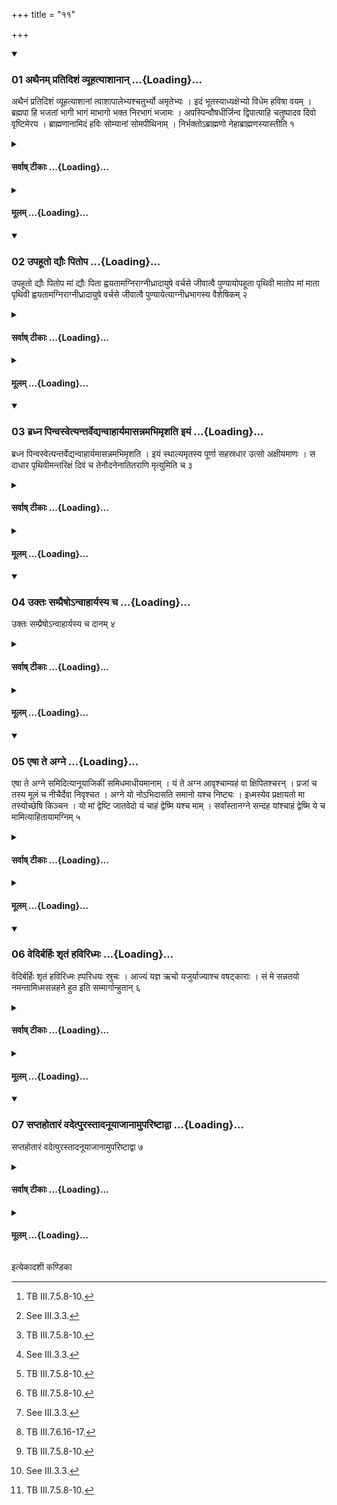 +++
title = "११"

+++

<div class="js_include" includetitle="true" newlevelforh1="3" unfilled url="/vedAH_yajuH/taittirIyam/sUtram/ApastambaH/shrautam/vishvAsa-prastutiH/04/11/01_athainam_pratidishaM_vyUhatyAshAnAn.md">
<details open><summary><h3>01 अथैनम् प्रतिदिशं व्यूहत्याशानान् ...{Loading}...</h3></summary>

अथैनं प्रतिदिशं व्यूहत्याशानां त्वाशापालेभ्यश्चतुर्भ्यो अमृतेभ्यः । इदं भूतस्याध्यक्षेभ्यो विधेम हविषा वयम् । ब्रह्मपा हि भजतां भागी भागं माभागो भक्त निरभागं भजामः । अपस्पिन्वौषधीर्जिन्व द्विपात्पाहि चतुष्पादव दिवो वृष्टिमेरय । ब्राह्मणानामिदं हविः सोम्यानां सोमपीथिनाम् । निर्भक्तोऽब्राह्मणो नेहाब्राह्मणस्यास्तीति १
</details>
</div>
<div class="js_include collapsed" newlevelforh1="4" title="सर्वाष् टीकाः" unfilled url="/vedAH_yajuH/taittirIyam/sUtram/ApastambaH/shrautam/sarvASh_TIkAH/04/11/01_athainam_pratidishaM_vyUhatyAshAnAn.md">
<details><summary><h4>सर्वाष् टीकाः ...{Loading}...</h4></summary>
<details><summary>थिते</summary>

1. With āśānāṁ tvāśāpālebhyaḥ...[^1] (the sacrificer) separates (the four parts of) it (sacrificial bread).[^2]  


[^1]: TB III.7.5.8-10.  

[^2]: See III.3.3.
</details>
</details>
</div>
<div class="js_include collapsed" newlevelforh1="4" title="मूलम्" unfilled url="/vedAH_yajuH/taittirIyam/sUtram/ApastambaH/shrautam/mUlam/04/11/01_athainam_pratidishaM_vyUhatyAshAnAn.md">
<details><summary><h4>मूलम् ...{Loading}...</h4></summary>

अथैनं प्रतिदिशं व्यूहत्याशानां त्वाशापालेभ्यश्चतुर्भ्यो अमृतेभ्यः । इदं भूतस्याध्यक्षेभ्यो विधेम हविषा वयम् । ब्रह्मपा हि भजतां भागी भागं माभागो भक्त निरभागं भजामः । अपस्पिन्वौषधीर्जिन्व द्विपात्पाहि चतुष्पादव दिवो वृष्टिमेरय । ब्राह्मणानामिदं हविः सोम्यानां सोमपीथिनाम् । निर्भक्तोऽब्राह्मणो नेहाब्राह्मणस्यास्तीति १
</details>
</div>
<div class="js_include" includetitle="true" newlevelforh1="3" unfilled url="/vedAH_yajuH/taittirIyam/sUtram/ApastambaH/shrautam/vishvAsa-prastutiH/04/11/02_upahUto_dyauH_pitopa.md">
<details open><summary><h3>02 उपहूतो द्यौः पितोप ...{Loading}...</h3></summary>

उपहूतो द्यौः पितोप मां द्यौः पिता ह्वयतामग्निराग्नीध्रादायुषे वर्चसे जीवात्वै पुण्यायोपहूता पृथिवी मातोप मां माता पृथिवी ह्वयतामग्निराग्नीध्रादायुषे वर्चसे जीवात्वै पुण्यायेत्याग्नीध्रभागस्य वैशेषिकम् २
</details>
</div>
<div class="js_include collapsed" newlevelforh1="4" title="सर्वाष् टीकाः" unfilled url="/vedAH_yajuH/taittirIyam/sUtram/ApastambaH/shrautam/sarvASh_TIkAH/04/11/02_upahUto_dyauH_pitopa.md">
<details><summary><h4>सर्वाष् टीकाः ...{Loading}...</h4></summary>
<details><summary>थिते</summary>

2. Upahūto dyauḥ pitā... is the special (formula) for (separating) the portion (of sacrificial bread) for Āgnīdhra.
</details>
</details>
</div>
<div class="js_include collapsed" newlevelforh1="4" title="मूलम्" unfilled url="/vedAH_yajuH/taittirIyam/sUtram/ApastambaH/shrautam/mUlam/04/11/02_upahUto_dyauH_pitopa.md">
<details><summary><h4>मूलम् ...{Loading}...</h4></summary>

उपहूतो द्यौः पितोप मां द्यौः पिता ह्वयतामग्निराग्नीध्रादायुषे वर्चसे जीवात्वै पुण्यायोपहूता पृथिवी मातोप मां माता पृथिवी ह्वयतामग्निराग्नीध्रादायुषे वर्चसे जीवात्वै पुण्यायेत्याग्नीध्रभागस्य वैशेषिकम् २
</details>
</div>
<div class="js_include" includetitle="true" newlevelforh1="3" unfilled url="/vedAH_yajuH/taittirIyam/sUtram/ApastambaH/shrautam/vishvAsa-prastutiH/04/11/03_bradhna_pinvasvetyantarvedyanvAhAryamAsannamabhimRshati_iyaM.md">
<details open><summary><h3>03 ब्रध्न पिन्वस्वेत्यन्तर्वेद्यन्वाहार्यमासन्नमभिमृशति इयं ...{Loading}...</h3></summary>

ब्रध्न पिन्वस्वेत्यन्तर्वेद्यन्वाहार्यमासन्नमभिमृशति । इयं स्थाल्यमृतस्य पूर्णा सहस्रधार उत्सो अक्षीयमाणः । स दाधार पृथिवीमन्तरिक्षं दिवं च तेनौदनेनातितराणि मृत्युमिति च ३
</details>
</div>
<div class="js_include collapsed" newlevelforh1="4" title="सर्वाष् टीकाः" unfilled url="/vedAH_yajuH/taittirIyam/sUtram/ApastambaH/shrautam/sarvASh_TIkAH/04/11/03_bradhna_pinvasvetyantarvedyanvAhAryamAsannamabhimRshati_iyaM.md">
<details><summary><h4>सर्वाष् टीकाः ...{Loading}...</h4></summary>
<details><summary>थिते</summary>

3. With bradhna pinvasva...[^1] and with iyaṁ sthālī he touches the Anvāhārya(-rice to be eaten by the participating priests) kept within the altar.[^2]  

[^1]: TS I.6.3.p-t.  

[^2]: See III.3.14.
</details>
</details>
</div>
<div class="js_include collapsed" newlevelforh1="4" title="मूलम्" unfilled url="/vedAH_yajuH/taittirIyam/sUtram/ApastambaH/shrautam/mUlam/04/11/03_bradhna_pinvasvetyantarvedyanvAhAryamAsannamabhimRshati_iyaM.md">
<details><summary><h4>मूलम् ...{Loading}...</h4></summary>

ब्रध्न पिन्वस्वेत्यन्तर्वेद्यन्वाहार्यमासन्नमभिमृशति । इयं स्थाल्यमृतस्य पूर्णा सहस्रधार उत्सो अक्षीयमाणः । स दाधार पृथिवीमन्तरिक्षं दिवं च तेनौदनेनातितराणि मृत्युमिति च ३
</details>
</div>
<div class="js_include" includetitle="true" newlevelforh1="3" unfilled url="/vedAH_yajuH/taittirIyam/sUtram/ApastambaH/shrautam/vishvAsa-prastutiH/04/11/04_uktaH_sampraiSho-nvAhAryasya_cha.md">
<details open><summary><h3>04 उक्तः सम्प्रैषोऽन्वाहार्यस्य च ...{Loading}...</h3></summary>

उक्तः सम्प्रैषोऽन्वाहार्यस्य च दानम् ४
</details>
</div>
<div class="js_include collapsed" newlevelforh1="4" title="सर्वाष् टीकाः" unfilled url="/vedAH_yajuH/taittirIyam/sUtram/ApastambaH/shrautam/sarvASh_TIkAH/04/11/04_uktaH_sampraiSho-nvAhAryasya_cha.md">
<details><summary><h4>सर्वाष् टीकाः ...{Loading}...</h4></summary>
<details><summary>थिते</summary>

4. The order as well as the act of giving of the Anvārhārya rice has been (already) told.[^1]  

[^1]: See III.4.2-4.
</details>
</details>
</div>
<div class="js_include collapsed" newlevelforh1="4" title="मूलम्" unfilled url="/vedAH_yajuH/taittirIyam/sUtram/ApastambaH/shrautam/mUlam/04/11/04_uktaH_sampraiSho-nvAhAryasya_cha.md">
<details><summary><h4>मूलम् ...{Loading}...</h4></summary>

उक्तः सम्प्रैषोऽन्वाहार्यस्य च दानम् ४
</details>
</div>
<div class="js_include" includetitle="true" newlevelforh1="3" unfilled url="/vedAH_yajuH/taittirIyam/sUtram/ApastambaH/shrautam/vishvAsa-prastutiH/04/11/05_eShA_te_agne.md">
<details open><summary><h3>05 एषा ते अग्ने ...{Loading}...</h3></summary>

एषा ते अग्ने समिदित्यानूयाजिकीं समिधमाधीयमानाम् । यं ते अग्न आवृश्चाम्यहं वा क्षिपितश्चरन् । प्रजां च तस्य मूलं च नीचैर्देवा निवृश्चत । अग्ने यो नोऽभिदासति समानो यश्च निष्ट्यः । इध्मस्येव प्रक्षायतो मा तस्योच्छेषि किञ्चन । यो मां द्वेष्टि जातवेदो यं चाहं द्वेष्मि यश्च माम् । सर्वांस्तानग्ने सन्दह यांश्चाहं द्वेष्मि ये च मामित्याहितायामग्निम् ५
</details>
</div>
<div class="js_include collapsed" newlevelforh1="4" title="सर्वाष् टीकाः" unfilled url="/vedAH_yajuH/taittirIyam/sUtram/ApastambaH/shrautam/sarvASh_TIkAH/04/11/05_eShA_te_agne.md">
<details><summary><h4>सर्वाष् टीकाः ...{Loading}...</h4></summary>
<details><summary>थिते</summary>

5. With eṣā te agne samid...[^1] he addresses the fuel-stick connected with the Anuyāja (after-offerings);[^2] with yaṁ te agna āvr̥ścāmi...[^3] (he addresses) the fire after this (fuel-stick) has been put (on the fire).  

[^1]: See III.4.6.  

[^2]: See III.4.5.  

[^3]: TB III.7.6.16-17.
</details>
</details>
</div>
<div class="js_include collapsed" newlevelforh1="4" title="मूलम्" unfilled url="/vedAH_yajuH/taittirIyam/sUtram/ApastambaH/shrautam/mUlam/04/11/05_eShA_te_agne.md">
<details><summary><h4>मूलम् ...{Loading}...</h4></summary>

एषा ते अग्ने समिदित्यानूयाजिकीं समिधमाधीयमानाम् । यं ते अग्न आवृश्चाम्यहं वा क्षिपितश्चरन् । प्रजां च तस्य मूलं च नीचैर्देवा निवृश्चत । अग्ने यो नोऽभिदासति समानो यश्च निष्ट्यः । इध्मस्येव प्रक्षायतो मा तस्योच्छेषि किञ्चन । यो मां द्वेष्टि जातवेदो यं चाहं द्वेष्मि यश्च माम् । सर्वांस्तानग्ने सन्दह यांश्चाहं द्वेष्मि ये च मामित्याहितायामग्निम् ५
</details>
</div>
<div class="js_include" includetitle="true" newlevelforh1="3" unfilled url="/vedAH_yajuH/taittirIyam/sUtram/ApastambaH/shrautam/vishvAsa-prastutiH/04/11/06_vedirbarhiH_shRtaM_haviridhmaH.md">
<details open><summary><h3>06 वेदिर्बर्हिः शृतं हविरिध्मः ...{Loading}...</h3></summary>

वेदिर्बर्हिः शृतं हविरिध्मः ह्परिधयः स्रुचः । आज्यं यज्ञ ऋचो यजुर्याज्याश्च वषट्काराः । सं मे सन्नतयो नमन्तामिध्मसन्नहने हुत इति सम्मार्गान्हुतान् ६
</details>
</div>
<div class="js_include collapsed" newlevelforh1="4" title="सर्वाष् टीकाः" unfilled url="/vedAH_yajuH/taittirIyam/sUtram/ApastambaH/shrautam/sarvASh_TIkAH/04/11/06_vedirbarhiH_shRtaM_haviridhmaH.md">
<details><summary><h4>सर्वाष् टीकाः ...{Loading}...</h4></summary>
<details><summary>थिते</summary>

6. With vedirbarhiḥ śrutaṁ haviḥ...[^1] (he addresses) the strings used for binding the fuel after they have been offered (in fire).[^2]  

[^1]: TB III.7.6.18.  

[^2]: See III.4.8.
</details>
</details>
</div>
<div class="js_include collapsed" newlevelforh1="4" title="मूलम्" unfilled url="/vedAH_yajuH/taittirIyam/sUtram/ApastambaH/shrautam/mUlam/04/11/06_vedirbarhiH_shRtaM_haviridhmaH.md">
<details><summary><h4>मूलम् ...{Loading}...</h4></summary>

वेदिर्बर्हिः शृतं हविरिध्मः ह्परिधयः स्रुचः । आज्यं यज्ञ ऋचो यजुर्याज्याश्च वषट्काराः । सं मे सन्नतयो नमन्तामिध्मसन्नहने हुत इति सम्मार्गान्हुतान् ६
</details>
</div>
<div class="js_include" includetitle="true" newlevelforh1="3" unfilled url="/vedAH_yajuH/taittirIyam/sUtram/ApastambaH/shrautam/vishvAsa-prastutiH/04/11/07_saptahotAraM_vadetpurastAdanUyAjAnAmupariShTAdvA.md">
<details open><summary><h3>07 सप्तहोतारं वदेत्पुरस्तादनूयाजानामुपरिष्टाद्वा ...{Loading}...</h3></summary>

सप्तहोतारं वदेत्पुरस्तादनूयाजानामुपरिष्टाद्वा ७
</details>
</div>
<div class="js_include collapsed" newlevelforh1="4" title="सर्वाष् टीकाः" unfilled url="/vedAH_yajuH/taittirIyam/sUtram/ApastambaH/shrautam/sarvASh_TIkAH/04/11/07_saptahotAraM_vadetpurastAdanUyAjAnAmupariShTAdvA.md">
<details><summary><h4>सर्वाष् टीकाः ...{Loading}...</h4></summary>
<details><summary>थिते</summary>

7. He should recite the Saptahotr̥ formula[^1] immediately either before or after the Anuyājas (are offered).  

[^1]: TĀ III.5.
</details>
</details>
</div>
<div class="js_include collapsed" newlevelforh1="4" title="मूलम्" unfilled url="/vedAH_yajuH/taittirIyam/sUtram/ApastambaH/shrautam/mUlam/04/11/07_saptahotAraM_vadetpurastAdanUyAjAnAmupariShTAdvA.md">
<details><summary><h4>मूलम् ...{Loading}...</h4></summary>

सप्तहोतारं वदेत्पुरस्तादनूयाजानामुपरिष्टाद्वा ७
</details>
</div>





  
इत्येकादशी कण्डिका 
